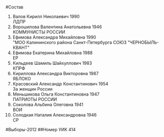 #Состав
1. Валов Кирилл Николаевич 1990   
    ЛДПР
2. Ворошилова Валентина Анатольевна 1946   
    КОММУНИСТЫ РОССИИ
3. Ефимова Александра Михайловна 1990   
    "МОО Калининского района Санкт-Петербурга СОЮЗ "ЧЕРНОБЫЛЬ- КВАНТ"
4. Ефимова Екатерина Михайловна 1988   
    ЕР
5. Кильдеев Шамиль Шайхуллович 1983   
    КПРФ
6. Кириллова Александра Викторовна 1987   
    ЯБЛОКО
7. Красовский Александр Константинович 1954   
    За женщин России
8. Меньшикова Ольга Константиновна 1947   
    ПАТРИОТЫ РОССИИ
9. Соколова Альбина Олеговна 1941   
    ВОИ
10. Солодкая Наталия Александровна 1946   
    СР

#Выборы-2012
##Номер УИК
414